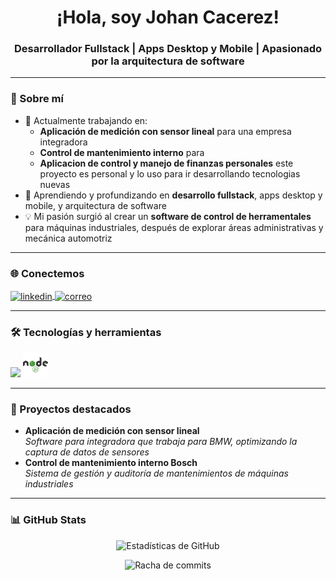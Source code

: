 <h1 align="center">¡Hola, soy Johan Cacerez!</h1>
<h3 align="center">Desarrollador Fullstack | Apps Desktop y Mobile | Apasionado por la arquitectura de software</h3>

---

### 🚀 Sobre mí
- 🔭 Actualmente trabajando en:  
  - **Aplicación de medición con sensor lineal** para una empresa integradora 
  - **Control de mantenimiento interno** para
  - **Aplicacion de control y manejo de finanzas personales** este proyecto es personal y lo uso para ir desarrollando tecnologias nuevas  
- 🌱 Aprendiendo y profundizando en **desarrollo fullstack**, apps desktop y mobile, y arquitectura de software  
- 💡 Mi pasión surgió al crear un **software de control de herramentales** para máquinas industriales, después de explorar áreas administrativas y mecánica automotriz  

---

### 🌐 Conectemos
<p align="left">
<a href="https://www.linkedin.com/in/johan-cacerez-1851b3377/" target="_blank">
  <img align="center" src="https://skillicons.dev/icons?i=linkedin" alt="linkedin" height="40"/>
</a>
<a href="mailto:johancacerez5@gmail.com" target="_blank">
  <img align="center" src="https://skillicons.dev/icons?i=gmail" alt="correo" height="40"/>
</a>
</p>

---

### 🛠️ Tecnologías y herramientas
<p align="left">
  <img src="https://skillicons.dev/icons?i=react,next,tailwind,scss,graphql,firebase,postgres,mongodb,express,nest,sqlite" />
  <img src="https://raw.githubusercontent.com/devicons/devicon/master/icons/nodejs/nodejs-original-wordmark.svg" alt="nodejs" width="40" height="40"/>
</p>

---

### 📂 Proyectos destacados
- **Aplicación de medición con sensor lineal**  
  *Software para integradora que trabaja para BMW, optimizando la captura de datos de sensores*  
- **Control de mantenimiento interno Bosch**  
  *Sistema de gestión y auditoría de mantenimientos de máquinas industriales*  

---

### 📊 GitHub Stats
<p align="center">
  <img src="https://github-readme-stats.vercel.app/api?username=johancacerez&show_icons=true&theme=tokyonight" alt="Estadísticas de GitHub"/>
</p>

<p align="center">
  <img src="https://github-readme-streak-stats.herokuapp.com/?user=johancacerez&theme=tokyonight" alt="Racha de commits"/>
</p>
